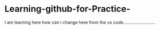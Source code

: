 # Learning-github-for-Practice-
I am learning here how can i change here from the vs code..........................

